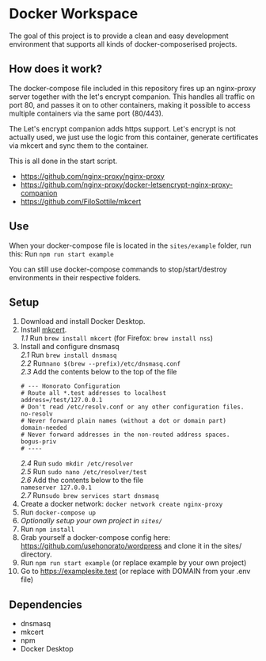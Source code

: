 # Docker Workspace

The goal of this project is to provide a clean and easy development environment that supports all kinds of docker-composerised projects.

## How does it work?
The docker-compose file included in this repository fires up an nginx-proxy server together with the let's encrypt companion. This handles all traffic on port 80, and passes it on to other containers, making it possible to access multiple containers via the same port (80/443).

The Let's encrypt companion adds https support. Let's encrypt is not actually used, we just use the logic from this container, generate certificates via mkcert and sync them to the container.

This is all done in the start script.

- https://github.com/nginx-proxy/nginx-proxy
- https://github.com/nginx-proxy/docker-letsencrypt-nginx-proxy-companion
- https://github.com/FiloSottile/mkcert


## Use
When your docker-compose file is located in the `sites/example` folder, run this:
Run `npm run start example`

You can still use docker-compose commands to stop/start/destroy environments in their respective folders.

## Setup
1. Download and install Docker Desktop.
2. Install [mkcert](https://github.com/FiloSottile/mkcert).</br>
	*1.1* Run ```brew install mkcert``` (for Firefox: ```brew install nss```)</br>
3. Install and configure dnsmasq</br>
	*2.1* Run ```brew install dnsmasq```</br>
	*2.2* Run```nano $(brew --prefix)/etc/dnsmasq.conf```</br>
	*2.3* Add the contents below to the top of the file
	```
	# --- Honorato Configuration
	# Route all *.test addresses to localhost
	address=/test/127.0.0.1
	# Don't read /etc/resolv.conf or any other configuration files.
	no-resolv
	# Never forward plain names (without a dot or domain part)
	domain-needed
	# Never forward addresses in the non-routed address spaces.
	bogus-priv
	# ----
	```
	*2.4* Run ```sudo mkdir /etc/resolver```</br>
	*2.5* Run ```sudo nano /etc/resolver/test```</br>
	*2.6* Add the contents below to the file</br>
	```nameserver 127.0.0.1```</br>
	*2.7* Run```sudo brew services start dnsmasq```<br/>
4. Create a docker network: `docker network create nginx-proxy`
5. Run `docker-compose up`
6. *Optionally setup your own project in `sites/`*
7. Run `npm install`
8. Grab yourself a docker-compose config here: https://github.com/usehonorato/wordpress and clone it in the sites/ directory.
9. Run `npm run start example` (or replace example by your own project)
10. Go to https://examplesite.test  (or replace with DOMAIN from your .env file)

## Dependencies
- dnsmasq
- mkcert
- npm
- Docker Desktop